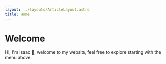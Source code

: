 ```yaml
---
layout: ../layouts/ArticleLayout.astro
title: Home
---
```


# Welcome

Hi, I'm Isaac 👋, welcome to my website, feel free to explore starting with the
menu above.
